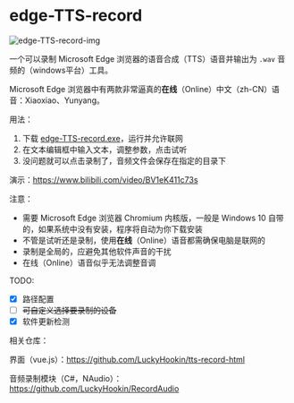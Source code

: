 # edge-TTS-record

![edge-TTS-record-img](https://github.com/LuckyHookin/edge-TTS-record/raw/master/demo.png)

一个可以录制 Microsoft  Edge 浏览器的语音合成（TTS）语音并输出为 `.wav` 音频的（windows平台）工具。

Microsoft Edge 浏览器中有两款非常逼真的**在线**（Online）中文（zh-CN）语音：Xiaoxiao、Yunyang。

用法：

1. 下载 [edge-TTS-record.exe](https://github.com/LuckyHookin/edge-TTS-record/releases)，运行并允许联网
2. 在文本编辑框中输入文本，调整参数，点击试听
3. 没问题就可以点击录制了，音频文件会保存在指定的目录下

演示：https://www.bilibili.com/video/BV1eK411c73s

注意：

- 需要 Microsoft Edge 浏览器 Chromium 内核版，一般是 Windows 10 自带的，如果系统中没有安装，程序将自动为你下载安装
- 不管是试听还是录制，使用**在线**（Online）语音都需确保电脑是联网的
- 录制是全局的，应避免其他软件声音的干扰
- 在线（Online）语音似乎无法调整音调

TODO:

- [x] 路径配置
- [ ] ~~可自定义选择要录制的设备~~
- [x] 软件更新检测

相关仓库：

界面（vue.js）：https://github.com/LuckyHookin/tts-record-html

音频录制模块（C#，NAudio）：https://github.com/LuckyHookin/RecordAudio
